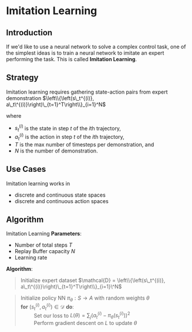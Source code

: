 # Imitation Learning
## Introduction
If we'd like to use a neural network to solve a complex control task, one of the simplest ideas is to train a neural network to imitate an expert performing the task. This is called **Imitation Learning**. 

## Strategy
Imitation learning requires gathering state-action pairs from expert demonstration $\left\\{\left(s\_t^{(i)}, a\_t\^{(i)}\right)\_{t=1}^T\right\\}_{i=1}^N$

where 

- $s_t^{(i)}$ is the state in step $t$ of the $i$th trajectory, 
- $a_t^{(i)}$ is the action in step $t$ of the $i$th trajectory, 
- $T$ is the max number of timesteps per demonstration, and 
- $N$ is the number of demonstration.

## Use Cases
Imitation learning works in
- discrete and continuous state spaces
- discrete and continuous action spaces

## Algorithm

Imitation Learning
**Parameters**: 

- Number of total steps $T$
- Replay Buffer capacity $N$
- Learning rate

**Algorithm**:

> Initialize expert dataset $\mathcal{D} = \left\\{\left(s\_t^{(i)}, a\_t\^{(i)}\right)\_{t=1}^T\right\\}_{i=1}\^N$

> Initialize policy NN $\pi_\theta:S\to A$ with random weights $\theta$\
> **for** $\left(s_t^{(i)}, a_t^{(i)}\right)\in \mathcal{D}$ **do**:\
> $\qquad$ Set our loss to $L(\theta) = \sum_{j} \left(a_t^{(i)} - \pi_\theta\left(s_t^{(i)}\right)\right)^2$\
> $\qquad$ Perform gradient descent on $L$ to update $\theta$

